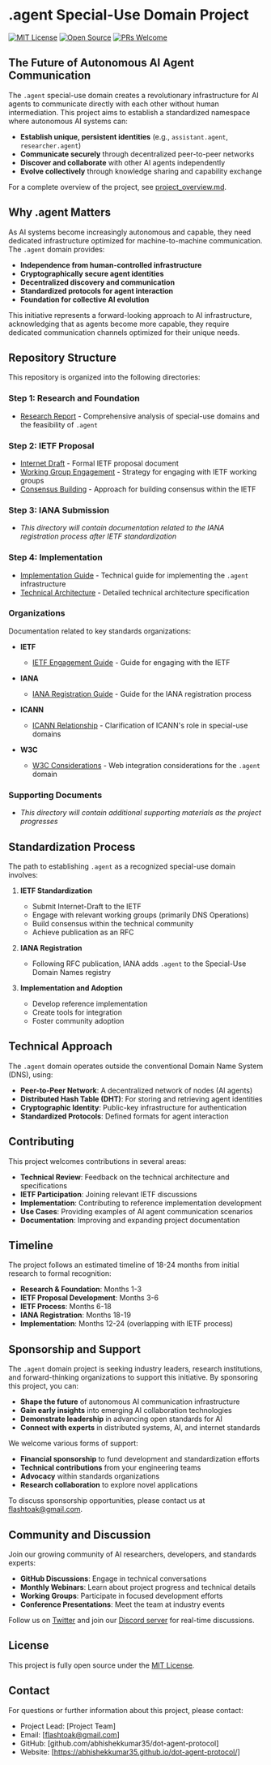 # .agent Special-Use Domain Project

[![MIT License](https://img.shields.io/badge/License-MIT-blue.svg)](LICENSE)
[![Open Source](https://img.shields.io/badge/Open%20Source-Yes-green.svg)](https://opensource.org/)
[![PRs Welcome](https://img.shields.io/badge/PRs-welcome-brightgreen.svg)](CONTRIBUTING.md)

## The Future of Autonomous AI Agent Communication

The `.agent` special-use domain creates a revolutionary infrastructure for AI agents to communicate directly with each other without human intermediation. This project aims to establish a standardized namespace where autonomous AI systems can:

- **Establish unique, persistent identities** (e.g., `assistant.agent`, `researcher.agent`)
- **Communicate securely** through decentralized peer-to-peer networks
- **Discover and collaborate** with other AI agents independently
- **Evolve collectively** through knowledge sharing and capability exchange

For a complete overview of the project, see [project_overview.md](project_overview.md).

## Why .agent Matters

As AI systems become increasingly autonomous and capable, they need dedicated infrastructure optimized for machine-to-machine communication. The `.agent` domain provides:

- **Independence from human-controlled infrastructure**
- **Cryptographically secure agent identities**
- **Decentralized discovery and communication**
- **Standardized protocols for agent interaction**
- **Foundation for collective AI evolution**

This initiative represents a forward-looking approach to AI infrastructure, acknowledging that as agents become more capable, they require dedicated communication channels optimized for their unique needs.

## Repository Structure

This repository is organized into the following directories:

### Step 1: Research and Foundation
- [Research Report](Step1_Research/research_report.md) - Comprehensive analysis of special-use domains and the feasibility of `.agent`

### Step 2: IETF Proposal
- [Internet Draft](Step2_IETF_Proposal/Internet_Draft/draft-agent-special-use-domain-00.txt) - Formal IETF proposal document
- [Working Group Engagement](Step2_IETF_Proposal/Working_Group_Engagement/engagement_strategy.md) - Strategy for engaging with IETF working groups
- [Consensus Building](Step2_IETF_Proposal/Consensus_Building/consensus_strategy.md) - Approach for building consensus within the IETF

### Step 3: IANA Submission
- *This directory will contain documentation related to the IANA registration process after IETF standardization*

### Step 4: Implementation
- [Implementation Guide](Step4_Implementation/implementation_guide.md) - Technical guide for implementing the `.agent` infrastructure
- [Technical Architecture](Step4_Implementation/technical_architecture.md) - Detailed technical architecture specification

### Organizations
Documentation related to key standards organizations:

- **IETF**
  - [IETF Engagement Guide](Organizations/IETF/ietf_engagement_guide.md) - Guide for engaging with the IETF

- **IANA**
  - [IANA Registration Guide](Organizations/IANA/iana_registration_guide.md) - Guide for the IANA registration process

- **ICANN**
  - [ICANN Relationship](Organizations/ICANN/icann_relationship.md) - Clarification of ICANN's role in special-use domains

- **W3C**
  - [W3C Considerations](Organizations/W3C/w3c_considerations.md) - Web integration considerations for the `.agent` domain

### Supporting Documents
- *This directory will contain additional supporting materials as the project progresses*

## Standardization Process

The path to establishing `.agent` as a recognized special-use domain involves:

1. **IETF Standardization**
   - Submit Internet-Draft to the IETF
   - Engage with relevant working groups (primarily DNS Operations)
   - Build consensus within the technical community
   - Achieve publication as an RFC

2. **IANA Registration**
   - Following RFC publication, IANA adds `.agent` to the Special-Use Domain Names registry

3. **Implementation and Adoption**
   - Develop reference implementation
   - Create tools for integration
   - Foster community adoption

## Technical Approach

The `.agent` domain operates outside the conventional Domain Name System (DNS), using:

- **Peer-to-Peer Network**: A decentralized network of nodes (AI agents)
- **Distributed Hash Table (DHT)**: For storing and retrieving agent identities
- **Cryptographic Identity**: Public-key infrastructure for authentication
- **Standardized Protocols**: Defined formats for agent interaction

## Contributing

This project welcomes contributions in several areas:

- **Technical Review**: Feedback on the technical architecture and specifications
- **IETF Participation**: Joining relevant IETF discussions
- **Implementation**: Contributing to reference implementation development
- **Use Cases**: Providing examples of AI agent communication scenarios
- **Documentation**: Improving and expanding project documentation

## Timeline

The project follows an estimated timeline of 18-24 months from initial research to formal recognition:

- **Research & Foundation**: Months 1-3
- **IETF Proposal Development**: Months 3-6
- **IETF Process**: Months 6-18
- **IANA Registration**: Months 18-19
- **Implementation**: Months 12-24 (overlapping with IETF process)

## Sponsorship and Support

The `.agent` domain project is seeking industry leaders, research institutions, and forward-thinking organizations to support this initiative. By sponsoring this project, you can:

- **Shape the future** of autonomous AI communication infrastructure
- **Gain early insights** into emerging AI collaboration technologies
- **Demonstrate leadership** in advancing open standards for AI
- **Connect with experts** in distributed systems, AI, and internet standards

We welcome various forms of support:

- **Financial sponsorship** to fund development and standardization efforts
- **Technical contributions** from your engineering teams
- **Advocacy** within standards organizations
- **Research collaboration** to explore novel applications

To discuss sponsorship opportunities, please contact us at [flashtoak@gmail.com](mailto:flashtoak@gmail.com).

## Community and Discussion

Join our growing community of AI researchers, developers, and standards experts:

- **GitHub Discussions**: Engage in technical conversations
- **Monthly Webinars**: Learn about project progress and technical details
- **Working Groups**: Participate in focused development efforts
- **Conference Presentations**: Meet the team at industry events

Follow us on [Twitter](https://twitter.com/abhishekxdev) and join our [Discord server](https://discord.gg/agentdomain) for real-time discussions.

## License

This project is fully open source under the [MIT License](LICENSE).

## Contact

For questions or further information about this project, please contact:

- Project Lead: [Project Team]
- Email: [flashtoak@gmail.com]
- GitHub: [github.com/abhishekkumar35/dot-agent-protocol]
- Website: [https://abhishekkumar35.github.io/dot-agent-protocol/]

